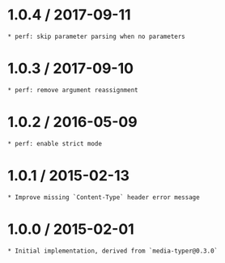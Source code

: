1.0.4 / 2017-09-11
==================

	* perf: skip parameter parsing when no parameters

1.0.3 / 2017-09-10
==================

	* perf: remove argument reassignment

1.0.2 / 2016-05-09
==================

	* perf: enable strict mode

1.0.1 / 2015-02-13
==================

	* Improve missing `Content-Type` header error message

1.0.0 / 2015-02-01
==================

	* Initial implementation, derived from `media-typer@0.3.0`
